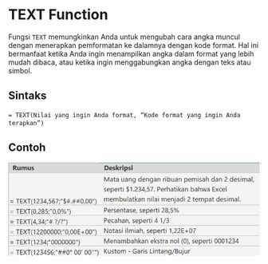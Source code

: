 # TEXT Function

Fungsi `TEXT` memungkinkan Anda untuk mengubah cara angka muncul dengan menerapkan pemformatan ke dalamnya dengan kode format. Hal ini bermanfaat ketika Anda ingin menampilkan angka dalam format yang lebih mudah dibaca, atau ketika ingin menggabungkan angka dengan teks atau simbol.

## Sintaks

```text
= TEXT(Nilai yang ingin Anda format, “Kode format yang ingin Anda terapkan”)
```

## Contoh

![](../.gitbook/assets/image%20%2826%29.png)

